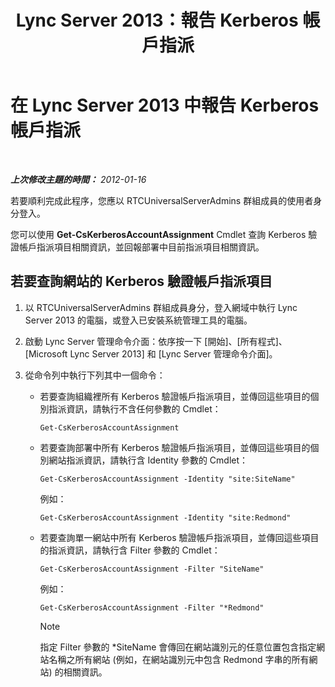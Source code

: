 ﻿---
title: Lync Server 2013：報告 Kerberos 帳戶指派
TOCTitle: 報告 Kerberos 帳戶指派
ms:assetid: 523231f6-81b3-454b-996d-663d9bd5cf83
ms:mtpsurl: https://technet.microsoft.com/zh-tw/library/Gg398343(v=OCS.15)
ms:contentKeyID: 49290916
ms.date: 08/10/2015
mtps_version: v=OCS.15
ms.translationtype: HT
---

# 在 Lync Server 2013 中報告 Kerberos 帳戶指派

 

_**上次修改主題的時間：** 2012-01-16_

若要順利完成此程序，您應以 RTCUniversalServerAdmins 群組成員的使用者身分登入。

您可以使用 **Get-CsKerberosAccountAssignment** Cmdlet 查詢 Kerberos 驗證帳戶指派項目相關資訊，並回報部署中目前指派項目相關資訊。

## 若要查詢網站的 Kerberos 驗證帳戶指派項目

1.  以 RTCUniversalServerAdmins 群組成員身分，登入網域中執行 Lync Server 2013 的電腦，或登入已安裝系統管理工具的電腦。

2.  啟動 Lync Server 管理命令介面：依序按一下 \[開始\]、\[所有程式\]、\[Microsoft Lync Server 2013\] 和 \[Lync Server 管理命令介面\]。

3.  從命令列中執行下列其中一個命令：
    
      - 若要查詢組織裡所有 Kerberos 驗證帳戶指派項目，並傳回這些項目的個別指派資訊，請執行不含任何參數的 Cmdlet：
        
            Get-CsKerberosAccountAssignment
    
      - 若要查詢部署中所有 Kerberos 驗證帳戶指派項目，並傳回這些項目的個別網站指派資訊，請執行含 Identity 參數的 Cmdlet：
        
            Get-CsKerberosAccountAssignment -Identity "site:SiteName"
        
        例如：
        
            Get-CsKerberosAccountAssignment -Identity "site:Redmond"
    
      - 若要查詢單一網站中所有 Kerberos 驗證帳戶指派項目，並傳回這些項目的指派資訊，請執行含 Filter 參數的 Cmdlet：
        
            Get-CsKerberosAccountAssignment -Filter "SiteName"
        
        例如：
        
            Get-CsKerberosAccountAssignment -Filter "*Redmond"
        
        > [!NOTE]  
        > 指定 Filter 參數的 *SiteName 會傳回在網站識別元的任意位置包含指定網站名稱之所有網站 (例如，在網站識別元中包含 Redmond 字串的所有網站) 的相關資訊。
        


